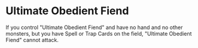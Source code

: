 # Ultimate Obedient Fiend

If you control "Ultimate Obedient Fiend" and have no hand and no other monsters, but you have Spell or Trap Cards on the field, "Ultimate Obedient Fiend" cannot attack.
  